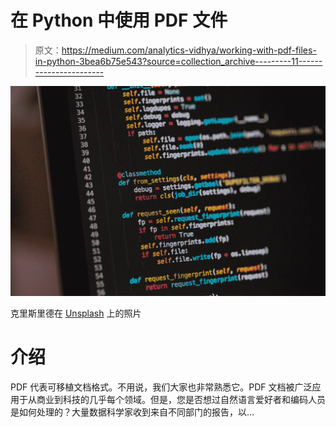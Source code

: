 # 在 Python 中使用 PDF 文件

> 原文：<https://medium.com/analytics-vidhya/working-with-pdf-files-in-python-3bea6b75e543?source=collection_archive---------11----------------------->

![](img/1c2631eb192a64239b6773c394759297.png)

克里斯里德在 [Unsplash](https://unsplash.com?utm_source=medium&utm_medium=referral) 上的照片

# 介绍

PDF 代表可移植文档格式。不用说，我们大家也非常熟悉它。PDF 文档被广泛应用于从商业到科技的几乎每个领域。但是，您是否想过自然语言爱好者和编码人员是如何处理的？大量数据科学家收到来自不同部门的报告，以…